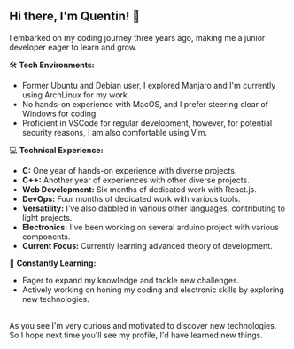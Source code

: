 ## Hi there, I'm Quentin! 👋

I embarked on my coding journey three years ago, making me a junior developer eager to learn and grow.

🛠️ **Tech Environments:**
- Former Ubuntu and Debian user, I explored Manjaro and I'm currently using ArchLinux for my work.
- No hands-on experience with MacOS, and I prefer steering clear of Windows for coding.
- Proficient in VSCode for regular development, however, for potential security reasons, I am also comfortable using Vim.

💻 **Technical Experience:**
- **C:** One year of hands-on experience with diverse projects.
- **C++:** Another year of experiences with other diverse projects.
- **Web Development:** Six months of dedicated work with React.js.
- **DevOps:** Four months of dedicated work with various tools.
- **Versatility:** I've also dabbled in various other languages, contributing to light projects.
- **Electronics:** I've been working on several arduino project with various components.
- **Current Focus:** Currently learning advanced theory of development.

🌱 **Constantly Learning:**
- Eager to expand my knowledge and tackle new challenges.
- Actively working on honing my coding and electronic skills by exploring new technologies.

<!-- 

I have exeperience with 🪟- Windows and 🐧- LINUX : Ubuntu and Debian (also a little bit with ArchLinux). I never touched MacOS.;

```markdown
✅ = "I have exeperience with that";
📝 = "seen or currently working on";
❌ = "Not seen for now";

After a year of coding experience, I'm starting to discover new languages {
      🅒- C ✅;              🐍- Python ✅;      🦀- Rust ✅;
      💎- Ruby ✅;          🐘- PHP ✅;         🛡️- Javascript (and Typescript) ✅;
      🧠- Brainfuck ✅;     🌑- LUA ✅;         ➕- C++ ✅;
      🍵- Java ❌;          λ=- Haskell ✅;     📐- Kotlin ❌;
      #️⃣- C# ❌;            🕊- Swift ❌;       🪜- Scala ❌;
      🦫- Go ❌;            🐪- Perl ❌;        🔢- MathLab ❌;
      ⛎- Clojure ❌;       🕰️- BASIC ❌;       🔧- Assembly ✅;
} Languages_I_intend_to_learn;
```

I also have to use different tools (libraries, frameworks, IDE, etc...) {
  Code editors {
      VScode ✅;       Sublime Text ❌;     Vim 📝;
      NeoVim 📝;       Nano ✅;             Emacs ✅;
      DevC++ ✅;       Code::Blocks ✅;     Notepad++ ✅;
      EduPython ✅;    Spyder3 ✅;          JetBrains(series) ❌;
      Atom ❌;         Brackets ❌;
  };

  Web dev tools {
      Docker 📝;   Git ✅;
      Node.js ✅;  Npm ✅;     Yarn ❌;
      jQuery 📝;
  };

  Deployment and hosting tools {
      Heroku 📝;
      Firebase ❌;
  };

  Database gestion {
      MongoDB ❌;
      MySQL(Maria DB) 📝;
      PostgreSQL 📝;
      Redis ❌;
  };

  Frameworks and plateforms {
      React 📝;    VUE.js 📝;  Angular ❌;
      .NET ❌;      Flutter ❌;    Symfony 📝;
      Laravel ❌;   Spring ❌;     Django ❌;
      Hadoop ❌;
  };

  Dependencies gestion {
      Composer 📝;
      Yeoman ❌;
      Gulp ❌;
  };

  Servers and engines {
      V8 ❌;
      JADE ❌;
      Nginx ❌;
  };

} Tools-I-intend-to-try;
``` -->
<br/>
As you see I'm very curious and motivated to discover new technologies.<br/>
So I hope next time you'll see my profile, I'd have learned new things.<br/>
<!--
**Qua-9-9-1/Qua-9-9-1** is a ✨ _special_ ✨ repository because its `README.md` (this file) appears on your GitHub profile.

Here are some ideas to get you started:

- 🔭 I’m currently working on ...
- 🌱 I’m currently learning ...
- 👯 I’m looking to collaborate on ...
- 🤔 I’m looking for help with ...
- 💬 Ask me about ...
- 📫 How to reach me: ...
- 😄 Pronouns: ...
- ⚡ Fun fact: ...
-->
